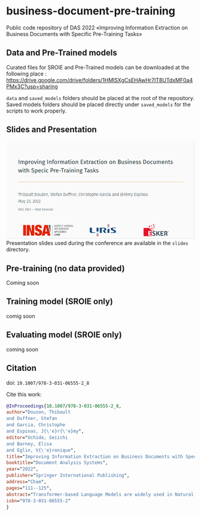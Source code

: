 # business-document-pre-training

Public code repository of DAS 2022 «Improving Information Extraction on Business Documents with Specific Pre-Training Tasks»

## Data and Pre-Trained models

Curated files for SROIE and Pre-Trained models can be downloaded at the following place : <https://drive.google.com/drive/folders/1HMlSXgCsEHAwHr7IT8UTdxMF0a4PMx3C?usp=sharing>

`data` and `saved_models` folders should be placed at the root of the repository. Saved models folders should be placed directly under `saved_models` for the scripts to work properly.

## Slides and Presentation

![Preview of the first slide of the presentation used at DAS2022](slides/preview.png)
Presentation slides used during the conference are available in the `slides` directory.

## Pre-training (no data provided)

Coming soon

## Training model (SROIE only)

comig soon

## Evaluating model (SROIE only)

coming soon

## Citation

doi: `10.1007/978-3-031-06555-2_8`

Cite this work:
```bib
@InProceedings{10.1007/978-3-031-06555-2_8,
author="Douzon, Thibault
and Duffner, Stefan
and Garcia, Christophe
and Espinas, J{\'e}r{\'e}my",
editor="Uchida, Seiichi
and Barney, Elisa
and Eglin, V{\'e}ronique",
title="Improving Information Extraction on Business Documents with Specific Pre-training Tasks",
booktitle="Document Analysis Systems",
year="2022",
publisher="Springer International Publishing",
address="Cham",
pages="111--125",
abstract="Transformer-based Language Models are widely used in Natural Language Processing related tasks. Thanks to their pre-training, they have been successfully adapted to Information Extraction in business documents. However, most pre-training tasks proposed in the literature for business documents are too generic and not sufficient to learn more complex structures. In this paper, we use LayoutLM, a language model pre-trained on a collection of business documents, and introduce two new pre-training tasks that further improve its capacity to extract relevant information. The first is aimed at better understanding the complex layout of documents, and the second focuses on numeric values and their order of magnitude. These tasks force the model to learn better-contextualized representations of the scanned documents. We further introduce a new post-processing algorithm to decode BIESO tags in Information Extraction that performs better with complex entities. Our method significantly improves extraction performance on both public (from 93.88 to 95.50 F1 score) and private (from 84.35 to 84.84 F1 score) datasets composed of expense receipts, invoices, and purchase orders.",
isbn="978-3-031-06555-2"
}
```